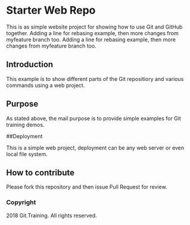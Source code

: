 # Starter Web Repo

This is as simple website project for showing how to use Git and GitHub together. Adding a line for rebasing example, then more changes from myfeature branch too.
Adding a line for rebasing example, then more changes from myfeature branch too.

## Introduction

This example is to show different parts of the Git repositiory and various commands using a web project.

## Purpose

As stated above, the mail purpose is to provide simple examples for Git training demos.

##Deployment

This is a simple web project, deployment can be any web server or even local file system.

## How to contribute

Please fork this repository and then issue Pull Request for review.

### Copyright

2018 Git.Training. All rights reserved.